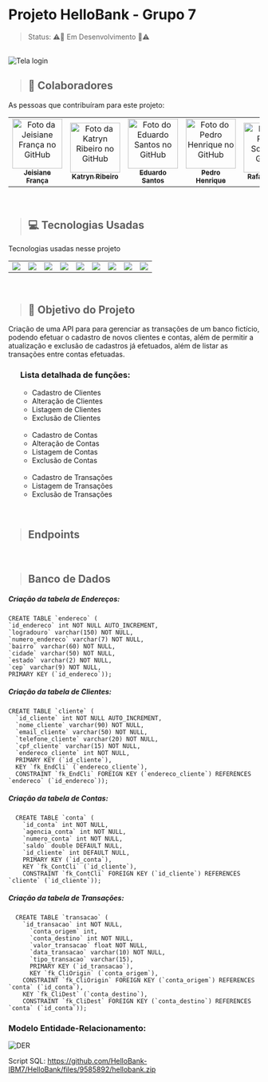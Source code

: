# Projeto HelloBank - Grupo 7

> Status: ⚠🔧 Em Desenvolvimento 🔨⚠
<br>

<img src="https://user-images.githubusercontent.com/66737556/190678385-3f80de8a-ca48-494e-acb5-273bcc50e45f.png" alt="Tela login">
<br>

> ## 🤝 Colaboradores

As pessoas que contribuíram para este projeto:

<table>
  <tr>
    <td align="center">
      <a href="#">
        <img src="https://avatars3.githubusercontent.com/u/31936044" width="100px;" alt="Foto da Jeisiane França no GitHub"/><br>
        <sub>
          <b> Jeisiane França </b>
        </sub>
      </a>
    </td>
    <td align="center">
      <a href="#">
        <img src="https://avatars3.githubusercontent.com/u/31936044" width="100px;" alt="Foto da Katryn Ribeiro no GitHub"/><br>
        <sub>
          <b> Katryn Ribeiro </b>
        </sub>
      </a>
    </td>
    <td align="center">
      <a href="#">
        <img src="https://avatars3.githubusercontent.com/u/31936044" width="100px;" alt="Foto do Eduardo Santos no GitHub"/><br>
        <sub>
          <b> Eduardo Santos </b>
        </sub>
      </a>
    </td>
    <td align="center">
      <a href="#">
        <img src="https://avatars3.githubusercontent.com/u/31936044" width="100px;" alt="Foto do Pedro Henrique no GitHub"/><br>
        <sub>
          <b> Pedro Henrique </b>
        </sub>
      </a>
    </td>
    <td align="center">
      <a href="#">
        <img src="https://avatars3.githubusercontent.com/u/31936044" width="100px;" alt="Foto do Rafael Souza no GitHub"/><br>
        <sub>
          <b> Rafael Souza </b>
        </sub>
      </a>
    </td>
    <td align="center">
      <a href="#">
        <img src="https://avatars3.githubusercontent.com/u/31936044" width="100px;" alt="Foto do Vitor Silva no GitHub"/><br>
        <sub>
          <b> Vitor Silva </b>
        </sub>
      </a>
    </td>
  </tr>
</table>
<br>

> ## 💻 Tecnologias Usadas

Tecnologias usadas nesse projeto

<table>
  <tr>
    <td align="center">
      <img src="https://img.shields.io/badge/Git-E34F26?style=for-the-badge&logo=git&logoColor=white"/>
    </td>
    <td align="center">
      <img src="https://img.shields.io/badge/Java-ED8B00?style=for-the-badge&logo=java&logoColor=white"/>
    </td>
        <td align="center">
      <img src="https://img.shields.io/badge/Spring-6DB33F?style=for-the-badge&logo=spring&logoColor=white"/>
    </td>
        <td align="center">
      <img src="https://img.shields.io/badge/HTML-239120?style=for-the-badge&logo=html5&logoColor=white"/>
    </td>
    <td align="center">
      <img src="https://img.shields.io/badge/CSS-239120?&style=for-the-badge&logo=css3&logoColor=white"/>
    </td>
    <td align="center">
      <img src="https://img.shields.io/badge/Jenkins-D33833?style=for-the-badge&logo=jenkins&logoColor=white"/>
    </td>
    <td align="center">
      <img src="https://img.shields.io/badge/Docker-2496ED?style=for-the-badge&logo=docker&logoColor=white"/>
    </td>
    <td align="center">
      <img src="https://img.shields.io/badge/Amazon_AWS-232F3E?style=for-the-badge&logo=amazon-aws&logoColor=white"/>
    </td>
    <td align="center">
      <img src="https://img.shields.io/badge/MySQL-00000F?style=for-the-badge&logo=mysql&logoColor=white"/>
    </td>
  </tr>
</table>
<br>

> ## 📓 Objetivo do Projeto
  Criação de uma API para para gerenciar as transações de um banco fictício, podendo efetuar o cadastro de novos clientes e contas, além de permitir a atualização e exclusão de cadastros já efetuados, além de listar as transações entre contas efetuadas.
  <ul> 
    <H3> Lista detalhada de funções: </H3>
    <ul>
      <li> Cadastro de Clientes </li>
      <li> Alteração de Clientes </li>
      <li> Listagem de Clientes </li>
      <li> Exclusão de Clientes </li>
      <br>
      <li> Cadastro de Contas </li>
      <li> Alteração de Contas </li>
      <li> Listagem de Contas </li>
      <li> Exclusão de Contas </li>
      <br>
      <li> Cadastro de Transações </li>
      <li> Listagem de Transações </li>
      <li> Exclusão de Transações </li>
    </ul>
  </ul>
  <br>
  
> ## Endpoints
<br>

> ## Banco de Dados
 
 <h5> Criação da tabela de Endereços: </h5>
 
  ```
  CREATE TABLE `endereco` (
  `id_endereco` int NOT NULL AUTO_INCREMENT,
  `logradouro` varchar(150) NOT NULL,
  `numero_endereco` varchar(7) NOT NULL,
  `bairro` varchar(60) NOT NULL,
  `cidade` varchar(50) NOT NULL,
  `estado` varchar(2) NOT NULL,
  `cep` varchar(9) NOT NULL,
  PRIMARY KEY (`id_endereco`));
  ```
  <h5> Criação da tabela de Clientes: </h5>
  
  ```
  CREATE TABLE `cliente` (
    `id_cliente` int NOT NULL AUTO_INCREMENT,
    `nome_cliente` varchar(90) NOT NULL,
    `email_cliente` varchar(50) NOT NULL,
    `telefone_cliente` varchar(20) NOT NULL,
    `cpf_cliente` varchar(15) NOT NULL,
    `endereco_cliente` int NOT NULL,
    PRIMARY KEY (`id_cliente`),
    KEY `fk_EndCli` (`endereco_cliente`),
    CONSTRAINT `fk_EndCli` FOREIGN KEY (`endereco_cliente`) REFERENCES `endereco` (`id_endereco`));
  ```
  
  <h5> Criação da tabela de Contas: </h5>
  
  ```
    CREATE TABLE `conta` (
      `id_conta` int NOT NULL,
      `agencia_conta` int NOT NULL,
      `numero_conta` int NOT NULL,
      `saldo` double DEFAULT NULL,
      `id_cliente` int DEFAULT NULL,
      PRIMARY KEY (`id_conta`),
      KEY `fk_ContCli` (`id_cliente`),
      CONSTRAINT `fk_ContCli` FOREIGN KEY (`id_cliente`) REFERENCES `cliente` (`id_cliente`));
  ```
  
  <h5> Criação da tabela de Transações: </h5>
  
  ```
    CREATE TABLE `transacao` (
      `id_transacao` int NOT NULL,
        `conta_origem` int,
        `conta_destino` int NOT NULL,
        `valor_transacao` float NOT NULL,
        `data_transacao` varchar(10) NOT NULL,
        `tipo_transacao` varchar(15),
        PRIMARY KEY (`id_transacao`),
        KEY `fk_CliOrigin` (`conta_origem`),
      CONSTRAINT `fk_CliOrigin` FOREIGN KEY (`conta_origem`) REFERENCES `conta` (`id_conta`),
      KEY `fk_CliDest` (`conta_destino`),
      CONSTRAINT `fk_CliDest` FOREIGN KEY (`conta_destino`) REFERENCES `conta` (`id_conta`));
  ```

<h3> Modelo Entidade-Relacionamento: </h3>
<img src="https://user-images.githubusercontent.com/66737556/190691890-1c7b4380-4040-4f24-9c9c-4cc89f67783e.png" alt="DER">
 
Script SQL: https://github.com/HelloBank-IBM7/HelloBank/files/9585892/hellobank.zip
